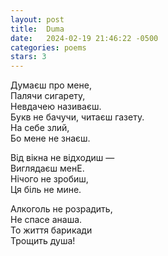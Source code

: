 ```yaml
---
layout: post
title:  Duma
date:   2024-02-19 21:46:22 -0500
categories: poems
stars: 3
---
```


Думаєш про мене,\
Палячи сигарету,\
Невдачею називаєш.\
Букв не бачучи, читаєш газету.\
На себе злий,\
Бо мене не знаєш. 

Від вікна не відходиш —\
Виглядаєш менЕ.\
Нічого не зробиш,\
Ця біль не мине. 

Алкоголь не розрадить,\
Не спасе анаша.\
То життя барикади\
Трощить душа!